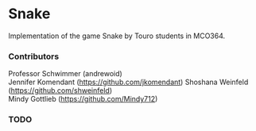 # Snake
Implementation of the game Snake by Touro students in MCO364.

### Contributors

Professor Schwimmer (andrewoid)  
Jennifer Komendant (https://github.com/jkomendant)
Shoshana Weinfeld (https://github.com/shweinfeld)   
Mindy Gottlieb (https://github.com/Mindy712)  

### TODO
